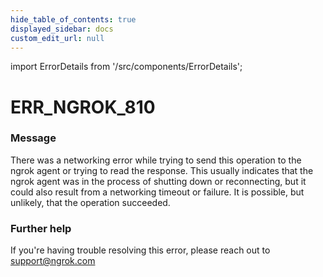 ```yaml
---
hide_table_of_contents: true
displayed_sidebar: docs
custom_edit_url: null
---
```


import ErrorDetails from '/src/components/ErrorDetails';

# ERR_NGROK_810

### Message
There was a networking error while trying to send this operation to the ngrok agent or trying to read the response. This usually indicates that the ngrok agent was in the process of shutting down or reconnecting, but it could also result from a networking timeout or failure. It is possible, but unlikely, that the operation succeeded.

### Further help
If you're having trouble resolving this error, please reach out to [support@ngrok.com](mailto:support@ngrok.com?subject=Help%20with%20ERR_NGROK_810)

<ErrorDetails error='err_ngrok_810' />
